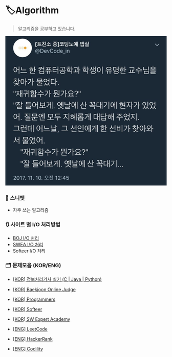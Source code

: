 # 🏷️Algorithm

> 알고리즘을 공부하고 있습니다.

<img src="README.assets/recursive.jpg" alt="recursive"  />


### 📒 스니펫
- 자주 쓰는 알고리즘


### 🔃 사이트 별 I/O 처리방법
- [BOJ I/O 처리](BOJ)
- [SWEA I/O 처리](SWEA)
- Softeer I/O 처리

### 🗂️ 문제모음 (KOR/ENG)

- [[KOR] 정보처리기사 실기 (C | Java | Python)](EIP)

- [[KOR] Baekjoon Online Judge](https://www.acmicpc.net/)
- [[KOR] Programmers](https://school.programmers.co.kr/)
- [[KOR] Softeer](https://softeer.ai/login)
- [[KOR] SW Expert Academy](https://swexpertacademy.com/)
- [[ENG] LeetCode](https://leetcode.com/)

- [[ENG] HackerRank](https://www.hackerrank.com/)
- [[ENG] Codility](https://www.codility.com/)
